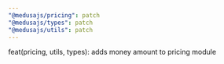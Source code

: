 ```yaml
---
"@medusajs/pricing": patch
"@medusajs/types": patch
"@medusajs/utils": patch
---
```


feat(pricing, utils, types): adds money amount to pricing module
